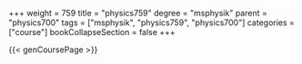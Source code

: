 +++
weight = 759
title = "physics759"
degree = "msphysik"
parent = "physics700"
tags = ["msphysik", "physics759", "physics700"]
categories = ["course"]
bookCollapseSection = false
+++

{{< genCoursePage >}}
